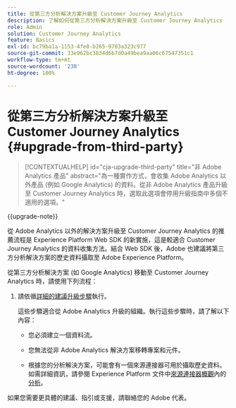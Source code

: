 ```yaml
---
title: 從第三方分析解決方案升級至 Customer Journey Analytics
description: 了解如何從第三方分析解決方案升級至 Customer Journey Analytics
role: Admin
solution: Customer Journey Analytics
feature: Basics
exl-id: bc79ba1a-1153-4fe8-b265-9703a323c977
source-git-commit: 33e962bc3834d6b7d0a49bea9aa06c67547351c1
workflow-type: tm+mt
source-wordcount: '238'
ht-degree: 100%

---
```


# 從第三方分析解決方案升級至 Customer Journey Analytics {#upgrade-from-third-party}

<!-- markdownlint-disable MD034 -->

>[!CONTEXTUALHELP]
>id="cja-upgrade-third-party"
>title="非 Adobe Analytics 產品"
>abstract="為一種實作方式，會收集 Adobe Analytics 以外產品 (例如 Google Analytics) 的資料。從非 Adobe Analytics 產品升級至 Customer Journey Analytics 時，選取此選項會停用升級指南中多個不適用的選項。"

<!-- markdownlint-enable MD034 -->

{{upgrade-note}}

從 Adobe Analytics 以外的解決方案升級至 Customer Journey Analytics 的推薦流程是 Experience Platform Web SDK 的新實施，這是較適合 Customer Journey Analytics 的資料收集方法。結合 Web SDK 後，Adobe 也建議將第三方分析解決方案的歷史資料攝取至 Adob&#x200B;&#x200B;e Experience Platform。

<!-- After you have enough historical data using the Experience Platform Web SDK and you have fully transitioned to Customer Journey Analytics, the Analytics source connector can be turned off and the Web SDK can be used exclusively. -->

從第三方分析解決方案 (如 Google Analytics) 移動至 Customer Journey Analytics 時，請使用下列流程：

1. 請依循[詳細的建議升級步驟](/help/getting-started/cja-upgrade/cja-upgrade-recommendations.md#detailed-recommended-upgrade-steps)執行。

   這些步驟適合從 Adobe Analytics 升級的組織。執行這些步驟時，請了解以下內容：

   * 您必須建立一個資料流。

   * 您無法從非 Adobe Analytics 解決方案移轉專案和元件。

   * 根據您的分析解決方案，可能會有一個來源連接器可用於攝取歷史資料。如需詳細資訊，請參閱 Experience Platform 文件中[來源連接器概觀](https://experienceleague.adobe.com/zh-hant/docs/experience-platform/sources/home)內的[分析](https://experienceleague.adobe.com/zh-hant/docs/experience-platform/sources/home#analytics)。


如果您需要更具體的建議、指引或支援，請聯絡您的 Adobe 代表。


